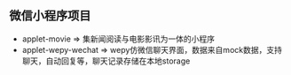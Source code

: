 微信小程序项目
---
- applet-movie => 集新闻阅读与电影影讯为一体的小程序
- applet-wepy-wechat => wepy仿微信聊天界面，数据来自mock数据，支持聊天，自动回复等，聊天记录存储在本地storage